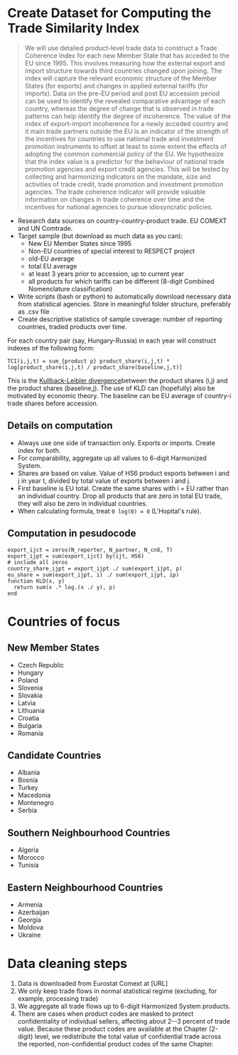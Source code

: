 # Create Dataset for Computing the Trade Similarity Index
> We will use detailed product-level trade data to construct a Trade Coherence Index for each new Member State that has acceded to the EU since 1995. This involves measuring how the external export and import structure towards third countries changed upon joining. The index will capture the relevant economic structure of the Member States (for exports) and changes in applied external tariffs (for imports). Data on the pre-EU period and post EU accession period can be used to identify the revealed comparative advantage of each country, whereas the degree of change that is observed in trade patterns can help identify the degree of incoherence. The value of the index of export-import incoherence for a newly acceded country and it main trade partners outside the EU is an indicator of the strength of the incentives for countries to use national trade and investment promotion instruments to offset at least to some extent the effects of adopting the common commercial policy of the EU. We hypothesize that the index value is a predictor for the behaviour of national trade promotion agencies and export credit agencies. This will be tested by collecting and harmonizing indicators on the mandate, size and activities of trade credit, trade promotion and investment promotion agencies. The trade coherence indicator will provide valuable information on changes in trade coherence over time and the incentives for national agencies to pursue idiosyncratic policies.

- Research data sources on country-country-product trade. EU COMEXT and UN Comtrade.
- Target sample (but download as much data as you can):
	- New EU Member States since 1995
	- Non-EU countries of special interest to RESPECT project
	- old-EU average
	- total EU average
	- at least 3 years prior to accession, up to current year
	- all products for which tariffs can be different (8-digit Combined Nomenclature classification)
- Write scripts (bash or python) to automatically download necessary data from statistical agencies. Store in meaningful folder structure, preferably as .csv file
- Create descriptive statistics of sample coverage: number of reporting countries, traded products over time.

For each country pair (say, Hungary-Russia) in each year will construct indexes of the following form:
```
TCI(i,j,t) = sum_{product p} product_share(i,j,t) * log[product_share(i,j,t) / product_share(baseline,j,t)]	
```
This is the [Kullback-Leibler divergence](https://en.wikipedia.org/wiki/Kullback%E2%80%93Leibler_divergence)between the product shares (i,j) and the product shares (baseline,j). The use of KLD can (hopefully) also be motivated by economic theory. The baseline can be EU average of country-i trade shares before accession.


## Details on computation
- Always use one side of transaction only. Exports or imports. Create index for both.
- For comparability, aggregate up all values to 6-digit Harmonized System.
- Shares are based on value. Value of HS6 product exports between i and j in year t, divided by total value of exports between i and j.
- First baseline is EU total. Create the same shares with i = EU rather than an individual country. Drop all products that are zero in total EU trade, they will also be zero in individual countries.
- When calculating formula, treat `0 log(0) = 0` (L'Hopital's rule).

## Computation in pesudocode
```
export_ijct = zeros(N_reporter, N_partner, N_cn8, T)
export_ijpt = sum(export_ijct) by(ijt, HS6)
# include all zeros
country_share_ijpt = export_ijpt ./ sum(export_ijpt, p)
eu_share = sum(export_ijpt, i) ./ sum(export_ijpt, ip)
function KLD(x, y)
  return sum(x .* log.(x ./ y), p)
end
```

# Countries of focus
## New Member States
- Czech Republic
- Hungary
- Poland
- Slovenia
- Slovakia
- Latvia
- Lithuania
- Croatia
- Bulgaria
- Romania

## Candidate Countries
- Albania
- Bosnia
- Turkey
- Macedonia
- Montenegro
- Serbia

## Southern Neighbourhood Countries
- Algeria
- Morocco
- Tunisia

## Eastern Neighbourhood Countries
- Armenia
- Azerbaijan
- Georgia
- Moldova
- Ukraine

# Data cleaning steps
1. Data is downloaded from Eurostat Comext at [URL]
2. We only keep trade flows in normal statistical regime (excluding, for example, processing trade)
3. We aggregate all trade flows up to 6-digit Harmonized System products.
4. There are cases when product codes are masked to protect confidentiality of individual sellers, affecting about 2--3 percent of trade value. Because these product codes are available at the Chapter (2-digit) level, we redistribute the total value of confidential trade across the reported, non-confidential product codes of the same Chapter.